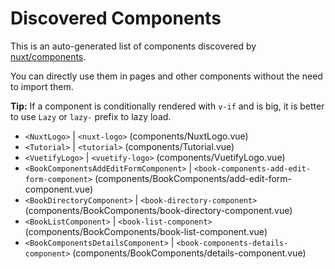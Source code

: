 # Discovered Components

This is an auto-generated list of components discovered by [nuxt/components](https://github.com/nuxt/components).

You can directly use them in pages and other components without the need to import them.

**Tip:** If a component is conditionally rendered with `v-if` and is big, it is better to use `Lazy` or `lazy-` prefix to lazy load.

- `<NuxtLogo>` | `<nuxt-logo>` (components/NuxtLogo.vue)
- `<Tutorial>` | `<tutorial>` (components/Tutorial.vue)
- `<VuetifyLogo>` | `<vuetify-logo>` (components/VuetifyLogo.vue)
- `<BookComponentsAddEditFormComponent>` | `<book-components-add-edit-form-component>` (components/BookComponents/add-edit-form-component.vue)
- `<BookDirectoryComponent>` | `<book-directory-component>` (components/BookComponents/book-directory-component.vue)
- `<BookListComponent>` | `<book-list-component>` (components/BookComponents/book-list-component.vue)
- `<BookComponentsDetailsComponent>` | `<book-components-details-component>` (components/BookComponents/details-component.vue)
